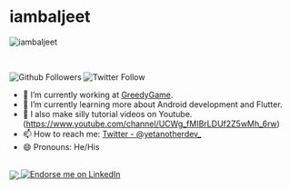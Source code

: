 # iambaljeet

<p align="left"> <img src="https://komarev.com/ghpvc/?username=iambaljeet&label=Views&color=blue&style=plastic" alt="iambaljeet" /> </p>
<br/>

![Github Followers](https://img.shields.io/github/followers/iambaljeet?style=social)
![Twitter Follow](https://img.shields.io/twitter/follow/yetanotherdev_?label=Follow&style=social)



- 🔭 I’m currently working at [GreedyGame](https://greedygame.com/).
- 🌱 I’m currently learning more about Android development and Flutter.
- 👯 I also make silly tutorial videos on Youtube.(https://www.youtube.com/channel/UCWg_fMIBrLDUf2Z5wMh_6rw)
- 📫 How to reach me: [Twitter - @yetanotherdev_](https://twitter.com/yetanotherdev_)
- 😄 Pronouns: He/His
</br>

<a href="https://github.com/iambaljeet">
  <img align="center" src="https://github-readme-stats.vercel.app/api/top-langs/?username=iambaljeet&theme=light&hide_langs_below=1" />
</a>

<a href="https://www.linkedin.com/in/baljeet-singh-402303116/">
    <img src="https://img.shields.io/badge/Support-Endorse%20me%20on%20Linkedin-yellow?style=for-the-badge&logo=linkedin" alt="Endorse me on LinkedIn" /></a>
